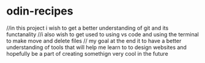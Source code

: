 # odin-recipes
//in this project i wish to get a better understanding of git and its functanality
//i also wish to get used to using vs code and using the terminal to make move and delete files 
// my goal at the end it to have a better understanding of tools that will help me learn to to design websites and hopefully be a part of creating somethign very cool in the future  
